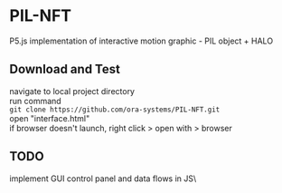 # PIL-NFT

P5.js implementation of interactive motion graphic - PIL object + HALO

## Download and Test

navigate to local project directory\
run command\
	`git clone https://github.com/ora-systems/PIL-NFT.git`\
open "interface.html"\
if browser doesn't launch, right click > open with > browser

## TODO

implement GUI control panel and data flows in JS\
